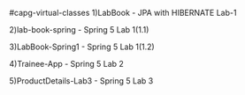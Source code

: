 #capg-virtual-classes
1)LabBook - JPA with HIBERNATE Lab-1

2)lab-book-spring - Spring 5 Lab 1(1.1)

3)LabBook-Spring1 - Spring 5 Lab 1(1.2)

4)Trainee-App - Spring 5 Lab 2 

5)ProductDetails-Lab3 - Spring 5 Lab 3
